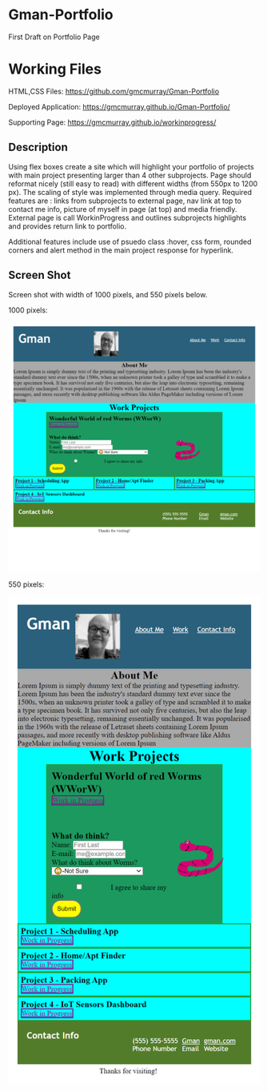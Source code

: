 # Gman-Portfolio
First Draft on Portfolio Page 

# Working Files
HTML,CSS Files: https://github.com/gmcmurray/Gman-Portfolio

Deployed Application: https://gmcmurray.github.io/Gman-Portfolio/

Supporting Page: https://gmcmurray.github.io/workinprogress/

## Description 

Using flex boxes create a site which will highlight your portfolio of projects
with main project presenting larger than 4 other subprojects. Page should
reformat nicely (still easy to read) with different widths (from 550px to 1200 px).
The scaling of style was implemented through media query. 
Required features are : links from subprojects to external page, nav link at top
to contact me info, picture of myself in page (at top) and media friendly.  External
page is call WorkinProgress and outlines subprojects highlights and provides return
link to portfolio.

Additional features include use of psuedo class :hover, css form, rounded corners
and alert method in the main project response for hyperlink.

## Screen Shot
Screen shot with width of 1000 pixels, and 550 pixels below.

1000 pixels:

![1000 pixel screen shot of Portfolio.](./Images/Portfolio1000px.png)

550 pixels:

![550 pixel screen shot of Portfolio.](./Images/Portfolio550px.png)